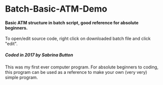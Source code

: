 # Batch-Basic-ATM-Demo
#### Basic ATM structure in batch script, good reference for absolute beginners.  
To open/edit source code, right click on downloaded batch file and click "edit". 

##### Coded in 2017 by Sabrina Button    
This was my first ever computer program. For absolute beginners to coding, this program can be used as a reference to make your own (very very) simple program.     

